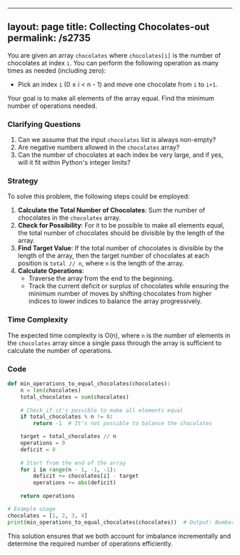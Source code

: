 
---
layout: page
title:  Collecting Chocolates-out
permalink: /s2735
---
You are given an array `chocolates` where `chocolates[i]` is the number of chocolates at index `i`. You can perform the following operation as many times as needed (including zero):

- Pick an index `i` (0 ≤ i < n - 1) and move one chocolate from `i` to `i+1`.

Your goal is to make all elements of the array equal. Find the minimum number of operations needed.

### Clarifying Questions

1. Can we assume that the input `chocolates` list is always non-empty?
2. Are negative numbers allowed in the `chocolates` array?
3. Can the number of chocolates at each index be very large, and if yes, will it fit within Python's integer limits?

### Strategy
To solve this problem, the following steps could be employed:

1. **Calculate the Total Number of Chocolates**: Sum the number of chocolates in the `chocolates` array.
2. **Check for Possibility**: For it to be possible to make all elements equal, the total number of chocolates should be divisible by the length of the array.
3. **Find Target Value**: If the total number of chocolates is divisible by the length of the array, then the target number of chocolates at each position is `total // n`, where `n` is the length of the array.
4. **Calculate Operations**:
    - Traverse the array from the end to the beginning.
    - Track the current deficit or surplus of chocolates while ensuring the minimum number of moves by shifting chocolates from higher indices to lower indices to balance the array progressively.

### Time Complexity
The expected time complexity is O(n), where `n` is the number of elements in the `chocolates` array since a single pass through the array is sufficient to calculate the number of operations.

### Code

```python
def min_operations_to_equal_chocolates(chocolates):
    n = len(chocolates)
    total_chocolates = sum(chocolates)
    
    # Check if it's possible to make all elements equal
    if total_chocolates % n != 0:
        return -1  # It's not possible to balance the chocolates

    target = total_chocolates // n
    operations = 0
    deficit = 0
    
    # Start from the end of the array
    for i in range(n - 1, -1, -1):
        deficit += chocolates[i] - target
        operations += abs(deficit)
    
    return operations

# Example usage
chocolates = [1, 2, 3, 4]
print(min_operations_to_equal_chocolates(chocolates))  # Output: Number of minimum operations needed
```
This solution ensures that we both account for imbalance incrementally and determine the required number of operations efficiently.